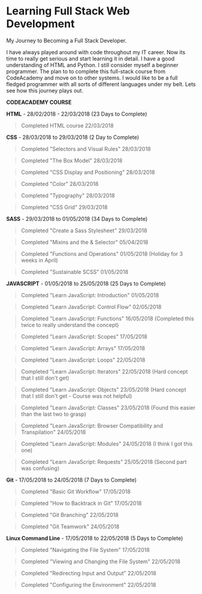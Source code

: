 # Learning Full Stack Web Development

My Journey to Becoming a Full Stack Developer.

I have always played around with code throughout my IT career. Now its time to really get serious and start learning it in detail. I have a good understanding of HTML and Python. I still consider myself a beginner programmer. The plan to to complete this full-stack course from CodeAcademy and move on to other systems. I would like to be a full fledged programmer with all sorts of different languages under my belt. Lets see how this journey plays out. 

**CODEACADEMY COURSE**

**HTML** - 28/02/2018 - 22/03/2018 (23 Days to Complete)

> Completed HTML course 22/03/2018

**CSS** - 28/03/2018 to 29/03/2018 (2 Day to Complete)

> Completed "Selectors and Visual Rules" 28/03/2018

> Completed "The Box Model" 28/03/2018

> Completed "CSS Display and Positioning" 28/03/2018

> Completed "Color" 28/03/2018

> Completed "Typography" 28/03/2018

> Completed "CSS Grid" 29/03/2018

**SASS** - 29/03/2018 to 01/05/2018 (34 Days to Complete)

> Completed "Create a Sass Stylesheet" 29/03/2018

> Completed "Mixins and the & Selector" 05/04/2018

> Completed "Functions and Operations" 01/05/2018 (Holiday for 3 weeks in April)

> Completed "Sustainable SCSS" 01/05/2018

**JAVASCRIPT** - 01/05/2018 to 25/05/2018 (25 Days to Complete)

> Completed "Learn JavaScript: Introduction" 01/05/2018

> Completed "Learn JavaScript: Control Flow" 02/05/2018

> Completed "Learn JavaScript: Functions" 16/05/2018 (Completed this twice to really understand the concept)

> Completed "Learn JavaScript: Scopes" 17/05/2018

> Completed "Learn JavaScript: Arrays" 17/05/2018

> Completed "Learn JavaScript: Loops" 22/05/2018

> Completed "Learn JavaScript: Iterators" 22/05/2018 (Hard concept that I still don't get)

> Completed "Learn JavaScript: Objects" 23/05/2018 (Hard concept that I still don't get - Course was not helpful)

> Completed "Learn JavaScript: Classes" 23/05/2018 (Found this easier than the last two to grasp)

> Completed "Learn JavaScript: Browser Compatibility and Transpilation" 24/05/2018

> Completed "Learn JavaScript: Modules" 24/05/2018 (I think I got this one)

> Completed "Learn JavaScript: Requests" 25/05/2018 (Second part was confusing)

**Git** - 17/05/2018 to 24/05/2018 (7 Days to Complete)

> Completed "Basic Git Workflow" 17/05/2018

> Completed "How to Backtrack in Git" 17/05/2018

> Completed "Git Branching" 22/05/2018

> Completed "Git Teamwork" 24/05/2018

**Linux Command Line** - 17/05/2018 to 22/05/2018 (5 Days to Complete)

> Completed "Navigating the File System" 17/05/2018

> Completed "Viewing and Changing the File System" 22/05/2018

> Completed "Redirecting Input and Output" 22/05/2018

> Completed "Configuring the Environment" 22/05/2018


